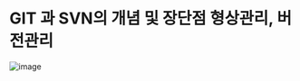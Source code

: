 
 # GIT 과 SVN의 개념 및 장단점 형상관리, 버전관리


![image](https://user-images.githubusercontent.com/85177912/120791851-ada14080-c56f-11eb-98d6-c591c644e6bd.png)

